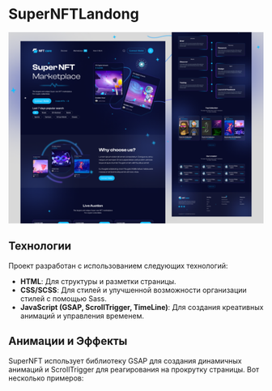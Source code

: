 # SuperNFTLandong

![SuperNFT Logo](README/cover.png)

## Технологии

Проект разработан с использованием следующих технологий:

- **HTML**: Для структуры и разметки страницы.
- **CSS/SCSS**: Для стилей и улучшенной возможности организации стилей с помощью Sass.
- **JavaScript (GSAP, ScrollTrigger, TimeLine)**: Для создания креативных анимаций и управления временем.

## Анимации и Эффекты

SuperNFT использует библиотеку GSAP для создания динамичных анимаций и ScrollTrigger для реагирования на прокрутку страницы. Вот несколько примеров:
